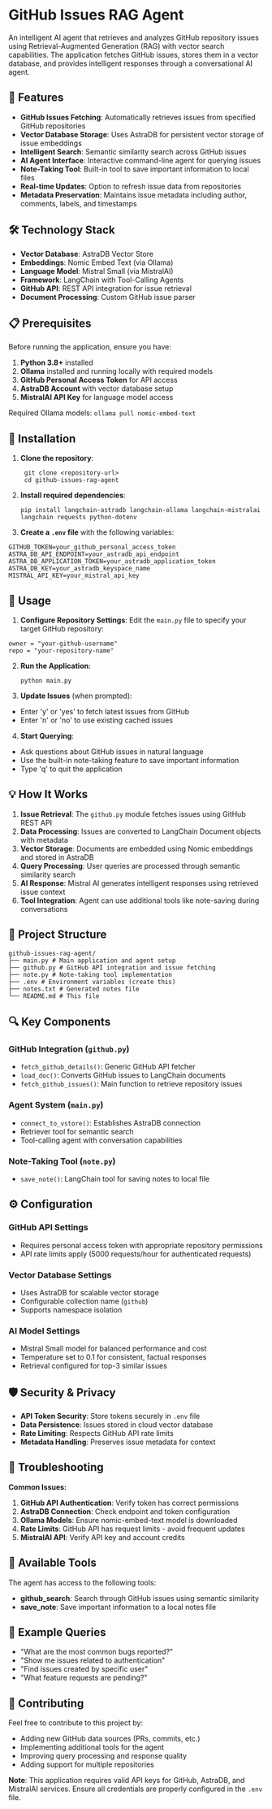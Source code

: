 # GitHub Issues RAG Agent

An intelligent AI agent that retrieves and analyzes GitHub repository issues using Retrieval-Augmented Generation (RAG) with vector search capabilities. The application fetches GitHub issues, stores them in a vector database, and provides intelligent responses through a conversational AI agent.

## 🚀 Features

- **GitHub Issues Fetching**: Automatically retrieves issues from specified GitHub repositories
- **Vector Database Storage**: Uses AstraDB for persistent vector storage of issue embeddings
- **Intelligent Search**: Semantic similarity search across GitHub issues
- **AI Agent Interface**: Interactive command-line agent for querying issues
- **Note-Taking Tool**: Built-in tool to save important information to local files
- **Real-time Updates**: Option to refresh issue data from repositories
- **Metadata Preservation**: Maintains issue metadata including author, comments, labels, and timestamps

## 🛠️ Technology Stack

- **Vector Database**: AstraDB Vector Store
- **Embeddings**: Nomic Embed Text (via Ollama)
- **Language Model**: Mistral Small (via MistralAI)
- **Framework**: LangChain with Tool-Calling Agents
- **GitHub API**: REST API integration for issue retrieval
- **Document Processing**: Custom GitHub issue parser

## 📋 Prerequisites

Before running the application, ensure you have:

1. **Python 3.8+** installed
2. **Ollama** installed and running locally with required models
3. **GitHub Personal Access Token** for API access
4. **AstraDB Account** with vector database setup
5. **MistralAI API Key** for language model access

Required Ollama models:
```ollama pull nomic-embed-text```

## 🔧 Installation

1. **Clone the repository**:
   ```
    git clone <repository-url>
    cd github-issues-rag-agent
   ```
   
2. **Install required dependencies**:
   ```
   pip install langchain-astradb langchain-ollama langchain-mistralai langchain requests python-dotenv
   ```

3. **Create a `.env` file** with the following variables:
```
GITHUB_TOKEN=your_github_personal_access_token
ASTRA_DB_API_ENDPOINT=your_astradb_api_endpoint
ASTRA_DB_APPLICATION_TOKEN=your_astradb_application_token
ASTRA_DB_KEY=your_astradb_keyspace_name
MISTRAL_API_KEY=your_mistral_api_key
```

## 🚀 Usage

1. **Configure Repository Settings**: 
Edit the `main.py` file to specify your target GitHub repository:
```
owner = "your-github-username"
repo = "your-repository-name"
```

2. **Run the Application**:
   ```
   python main.py
   ```

3. **Update Issues** (when prompted):
- Enter 'y' or 'yes' to fetch latest issues from GitHub
- Enter 'n' or 'no' to use existing cached issues

4. **Start Querying**: 
- Ask questions about GitHub issues in natural language
- Use the built-in note-taking feature to save important information
- Type 'q' to quit the application

## 💡 How It Works

1. **Issue Retrieval**: The `github.py` module fetches issues using GitHub REST API
2. **Data Processing**: Issues are converted to LangChain Document objects with metadata
3. **Vector Storage**: Documents are embedded using Nomic embeddings and stored in AstraDB
4. **Query Processing**: User queries are processed through semantic similarity search
5. **AI Response**: Mistral AI generates intelligent responses using retrieved issue context
6. **Tool Integration**: Agent can use additional tools like note-saving during conversations

## 📁 Project Structure
```
github-issues-rag-agent/
├── main.py # Main application and agent setup
├── github.py # GitHub API integration and issue fetching
├── note.py # Note-taking tool implementation
├── .env # Environment variables (create this)
├── notes.txt # Generated notes file
└── README.md # This file
```


## 🔍 Key Components

### GitHub Integration (`github.py`)
- `fetch_github_details()`: Generic GitHub API fetcher
- `load_doc()`: Converts GitHub issues to LangChain documents
- `fetch_github_issues()`: Main function to retrieve repository issues

### Agent System (`main.py`)
- `connect_to_vstore()`: Establishes AstraDB connection
- Retriever tool for semantic search
- Tool-calling agent with conversation capabilities

### Note-Taking Tool (`note.py`)
- `save_note()`: LangChain tool for saving notes to local file

## ⚙️ Configuration

### GitHub API Settings
- Requires personal access token with appropriate repository permissions
- API rate limits apply (5000 requests/hour for authenticated requests)

### Vector Database Settings
- Uses AstraDB for scalable vector storage
- Configurable collection name (`github`)
- Supports namespace isolation

### AI Model Settings
- Mistral Small model for balanced performance and cost
- Temperature set to 0.1 for consistent, factual responses
- Retrieval configured for top-3 similar issues

## 🛡️ Security & Privacy

- **API Token Security**: Store tokens securely in `.env` file
- **Data Persistence**: Issues stored in cloud vector database
- **Rate Limiting**: Respects GitHub API rate limits
- **Metadata Handling**: Preserves issue metadata for context

## 🔧 Troubleshooting

**Common Issues:**

1. **GitHub API Authentication**: Verify token has correct permissions
2. **AstraDB Connection**: Check endpoint and token configuration
3. **Ollama Models**: Ensure nomic-embed-text model is downloaded
4. **Rate Limits**: GitHub API has request limits - avoid frequent updates
5. **MistralAI API**: Verify API key and account credits

## 🤖 Available Tools

The agent has access to the following tools:

- **github_search**: Search through GitHub issues using semantic similarity
- **save_note**: Save important information to a local notes file

## 🚀 Example Queries

- "What are the most common bugs reported?"
- "Show me issues related to authentication"
- "Find issues created by specific user"
- "What feature requests are pending?"

## 🤝 Contributing

Feel free to contribute to this project by:
- Adding new GitHub data sources (PRs, commits, etc.)
- Implementing additional tools for the agent
- Improving query processing and response quality
- Adding support for multiple repositories

**Note**: This application requires valid API keys for GitHub, AstraDB, and MistralAI services. Ensure all credentials are properly configured in the `.env` file.
